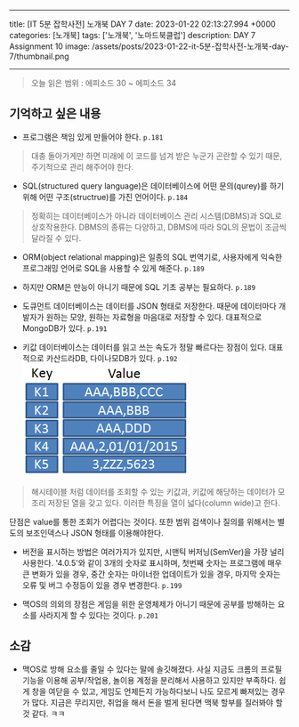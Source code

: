 

---
title: [IT 5분 잡학사전] 노개북 DAY 7
date: 2023-01-22 02:13:27.994 +0000
categories: [노개북]
tags: ['노개북', '노마드북클럽']
description: DAY 7 Assignment 10
image: /assets/posts/2023-01-22-it-5분-잡학사전-노개북-day-7/thumbnail.png

---

> 오늘 읽은 범위 : 에피소드 30 ~ 에피소드 34

## 기억하고 싶은 내용

- 프로그램은 책임 있게 만들어야 한다. `p.181`
> 대충 돌아가게만 하면 미래에 이 코드를 넘겨 받은 누군가 곤란할 수 있기 때문, 주기적으로 관리 해주어야 한다.

- SQL(structured query language)은 데이터베이스에 어떤 문의(qurey)를 하기 위해 어떤 구조(structrue)를 가진 언어이다. `p.184`
> 정확히는 데이터베이스가 아니라 데이터베이스 관리 시스템(DBMS)과 SQL로 상호작용한다.
DBMS의 종류는 다양하고, DBMS에 따라 SQL의 문법이 조금씩 달라질 수 있다.

- ORM(object relational mapping)은 일종의 SQL 번역기로, 사용자에게 익숙한 프로그래밍 언어로 SQL을 사용할 수 있게 해준다. `p.189`

- 하지만 ORM은 만능이 아니기 때문에 SQL 기초 공부는 필요하다. `p.189`

- 도큐먼트 데이터베이스는 데이터를 JSON 형태로 저장한다. 때문에 데이터마다 개발자가 원하는 모양, 원하는 자료형을 마음대로 저장할 수 있다. 대표적으로 MongoDB가 있다. `p.191`

- 키값 데이터베이스는 데이터를 읽고 쓰는 속도가 정말 빠르다는 장점이 있다. 대표적으로 카산드라DB, 다이나모DB가 있다. `p.192`
![img](/assets/posts/2023-01-22-it-5분-잡학사전-노개북-day-7/img0.png)
> 해시테이블 처럼 데이터를 조회할 수 있는 키값과, 키값에 해당하는 데이터가 모조리 저장된 열을 갖고 있다. 이러한 특징을 열이 넓다(column wide)고 한다.
>
단점은 value를 통한 조회가 어렵다는 것이다. 또한 범위 검색이나 질의를 위해서는 별도의 보조인덱스나 JSON 형태를 이용해야한다.

- 버전을 표시하는 방법은 여러가지가 있지만, 시맨틱 버저닝(SemVer)을 가장 널리 사용한다. '4.0.5'와 같이 3개의 숫자로 표시하며, 첫번째 숫자는 프로그램에 매우 큰 변화가 있을 경우, 중간 숫자는 마이너한 업데이트가 있을 경우, 마지막 숫자는 오류 및 버그 수정등이 있을 경우 변경한다. `p.199`

- 맥OS의 의외의 장점은 게임을 위한 운영체제가 아니기 때문에 공부를 방해하는 요소를 사라지게 할 수 있다는 것이다. `p.201`

## 소감

- 맥OS로 방해 요소를 줄일 수 있다는 말에 솔깃해졌다. 
사실 지금도 크롬의 프로필 기능을 이용해 공부/작업용, 놀이용 계정을 분리해서 사용하고 있지만 부족하다.
쉽게 창을 여닫을 수 있고, 게임도 언제든지 가능하다보니 나도 모르게 빠져있는 경우가 많다.
지금은 무리지만, 취업을 해서 돈을 벌게 된다면 맥북 할부를 질러봐야 할 것 같다. ㅋㅋ

        